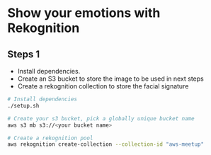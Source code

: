 # Show your emotions with Rekognition

## Steps 1
 - Install dependencies.
 - Create an S3 bucket to store the image to be used in next steps
 - Create a rekognition collection to store the facial signature
```bash
# Install dependencies
./setup.sh

# Create your s3 bucket, pick a globally unique bucket name
aws s3 mb s3://<your bucket name>

# Create a rekognition pool
aws rekognition create-collection --collection-id "aws-meetup"
```
